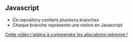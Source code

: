 ## Javascript
- Ce repository contient plusieurs branches
- Chaque branche représente une notion en Javascript

[Cette vidéo t'aidera à comprendre les allocations mémoire !](https://www.youtube.com/watch?v=zgb-xOcBD3s)